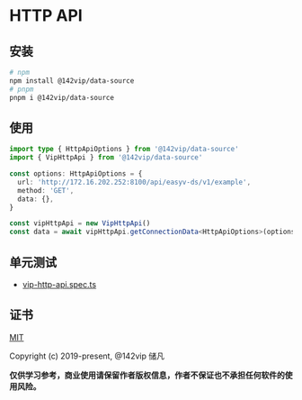 # HTTP API

## 安装

```bash
# npm
npm install @142vip/data-source
# pnpm
pnpm i @142vip/data-source
```

## 使用

```ts
import type { HttpApiOptions } from '@142vip/data-source'
import { VipHttpApi } from '@142vip/data-source'

const options: HttpApiOptions = {
  url: 'http://172.16.202.252:8100/api/easyv-ds/v1/example',
  method: 'GET',
  data: {},
}

const vipHttpApi = new VipHttpApi()
const data = await vipHttpApi.getConnectionData<HttpApiOptions>(options)
```

## 单元测试

- [vip-http-api.spec.ts](../../test/vip-http-api.spec.ts)

## 证书

[MIT](https://opensource.org/license/MIT)

Copyright (c) 2019-present, @142vip 储凡

**仅供学习参考，商业使用请保留作者版权信息，作者不保证也不承担任何软件的使用风险。**
